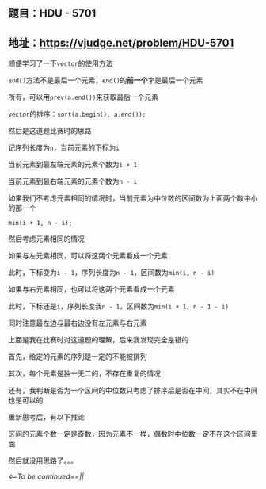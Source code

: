## 题目：HDU - 5701
地址：https://vjudge.net/problem/HDU-5701
---
顺便学习了一下`vector`的使用方法

`end()`方法不是最后一个元素，`end()`的**前一个**才是最后一个元素

所有，可以用`prev(a.end())`来获取最后一个元素

`vector`的排序：`sort(a.begin(), a.end());`

然后是这道题比赛时的思路

记序列长度为`n`，当前元素的下标为`i`

当前元素到最左端元素的元素个数为`i + 1`

当前元素到最右端元素的元素个数为`n - i`

如果我们不考虑元素相同的情况时，当前元素为中位数的区间数为上面两个数中小的那一个

`min(i + 1, n - i);`

然后考虑元素相同的情况

如果与左元素相同，可以将这两个元素看成一个元素

此时，下标变为`i - 1`，序列长度为`n - 1`，区间数为`min(i, n - i)`

如果与右元素相同，也可以将这两个元素看成一个元素

此时，下标还是`i`，序列长度我`n - 1`，区间数为`min(i + 1, n - 1 - i)`

同时注意最左边与最右边没有左元素与右元素

上面是我在比赛时对这道题的理解，后来我发现完全是错的

首先，给定的元素的序列是一定的不能被排列

其次，每个元素是独一无二的，不存在重复的情况

还有，我判断是否为一个区间的中位数只考虑了排序后是否在中间，其实不在中间也是可以的

重新思考后，有以下推论

区间的元素个数一定是奇数，因为元素不一样，偶数时中位数一定不在这个区间里面

然后就没用思路了。。。

*<==To be continued==|\|*